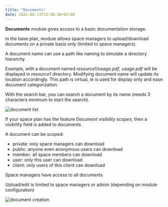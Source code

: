 ```yaml
---
title: "Documents"
date: 2021-08-13T13:30:30+02:00
---
```


**Documents** module gives access to a basic documentation storage.

In the base plan, module allows space managers to upload/download
documents on a private basis only (limited to space managers).

A document name can use a path like naming to simulate a directory
hierarchy.

Example, with a document named *resource1/usage.pdf*, *usage.pdf* will
be displayed in *resource1* directory. Modifying document name will
update its location accordingly. This path is virtual, ie is used for
display only and ease document categorization.

With the search bar, you can search a document by its name (needs 3
characters minimum to start the search).

![document list](../../../documents_list.png)

If your space plan has the feature *Document visibility scopes*, then
a visibility field is added to documents.

A document can be scoped:

* private: only space managers can download
* public: anyone even anonymous users can download
* member: all space members can download
* user: only this user can download
* client: only users of this client can download

Space managers have access to all documents

Upload/edit is limited to space managers or admin (depending on module configuration)

![document creation](../../../documents_create.png)
